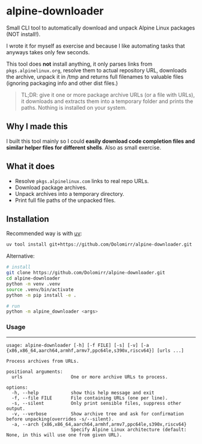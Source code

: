 # alpine-downloader

Small CLI tool to automatically download and unpack Alpine Linux packages (NOT install!).

I wrote it for myself as exercise and because I like automating tasks that anyways takes only few seconds.

This tool does **not** install anything, it only parses links from `pkgs.alpinelinux.org`, resolve them to actual repository URL, downloads the archive, unpack it in /tmp and returns full filenames to valuable files (ignoring packaging info and other dist files.)

> TL;DR: give it one or more package archive URLs (or a file with URLs), it downloads and extracts them into a temporary folder and prints the paths. Nothing is installed on your system.


## Why I made this

I built this tool mainly so I could **easily download code completion files and similar helper files for different shells**. Also as small exercise.

## What it does

- Resolve `pkgs.alpinelinux.com` links to real repo URLs.
- Download package archives.
- Unpack archives into a temporary directory.
- Print full file paths of the unpacked files.


## Installation

Recommended way is with [uv](https://docs.astral.sh/uv/):

```bash
uv tool install git+https://github.com/Dolomirr/alpine-downloader.git
```

Alternative:
```bash
# install
git clone https://github.com/Dolomirr/alpine-downloader.git
cd alpine-downloader
python -m venv .venv
source .venv/bin/activate
python -m pip install -e .

# run
python -m alpine_downloader <args>
```


### Usage

---

```
usage: alpine-downloader [-h] [-f FILE] [-s] [-v] [-a {x86,x86_64,aarch64,armhf,armv7,ppc64le,s390x,riscv64}] [urls ...]

Process archives from URLs.

positional arguments:
  urls                  One or more archive URLs to process.

options:
  -h, --help            show this help message and exit
  -f, --file FILE       File containing URLs (one per line).
  -s, --silent          Only print sensible files, suppress other output.
  -v, --verbose         Show archive tree and ask for confirmation before unpacking(overrides -s/--silent).
  -a, --arch {x86,x86_64,aarch64,armhf,armv7,ppc64le,s390x,riscv64}
                        Specify Alpine Linux architecture (default: None, in this will use one from given URL).
```
